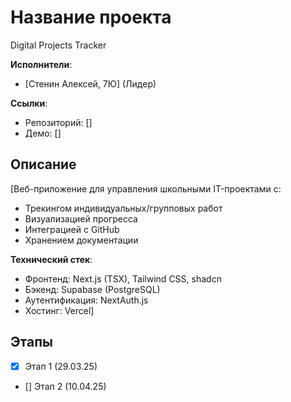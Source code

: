 # Название проекта
Digital Projects Tracker

**Исполнители**:  
- [Стенин Алексей, 7Ю] (Лидер)  

**Ссылки**:  
- Репозиторий: []  
- Демо: []  

## Описание  
[Веб-приложение для управления школьными IT-проектами с:
- Трекингом индивидуальных/групповых работ
- Визуализацией прогресса
- Интеграцией с GitHub
- Хранением документации

**Технический стек**:
- Фронтенд: Next.js (TSX), Tailwind CSS, shadcn
- Бэкенд: Supabase (PostgreSQL)
- Аутентификация: NextAuth.js
- Хостинг: Vercel]

## Этапы  
- [x] Этап 1 (29.03.25)  
- [] Этап 2 (10.04.25) 